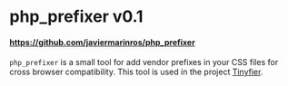 # php_prefixer v0.1
#### <https://github.com/javiermarinros/php_prefixer>

`php_prefixer` is a small tool for add vendor prefixes in your CSS files for cross browser compatibility. This tool is used in the project [Tinyfier](https://github.com/javiermarinros/Tinyfier).
